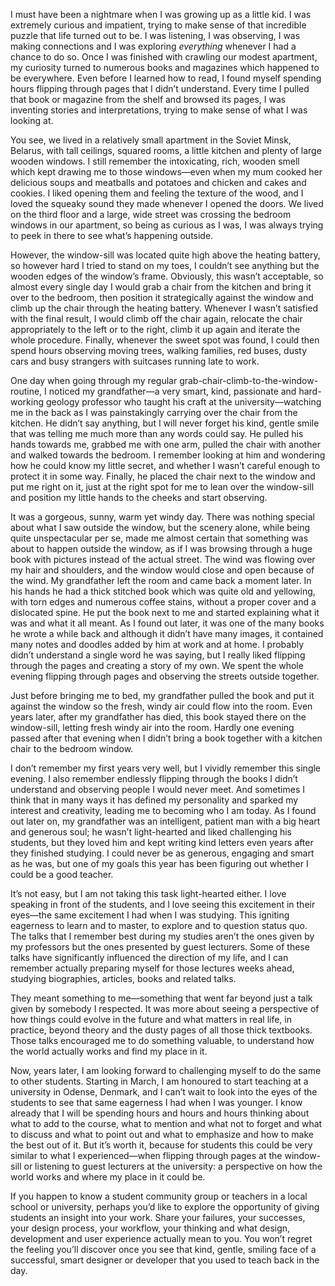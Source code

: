 

I must have been a nightmare when I was growing up as a little kid. I was extremely curious and impatient,
trying to make sense of that incredible puzzle that life turned out to be. I was listening, I was observing, I
was making connections and I was exploring *everything* whenever I had a chance to do so. Once I was finished
with crawling our modest apartment, my curiosity turned to numerous books and magazines which happened to be
everywhere. Even before I learned how to read, I found myself spending hours flipping through pages that I
didn’t understand. Every time I pulled that book or magazine from the shelf and browsed its pages, I was
inventing stories and interpretations, trying to make sense of what I was looking at. 

You see, we lived in a relatively small apartment in the Soviet Minsk, Belarus, with tall ceilings, squared
rooms, a little kitchen and plenty of large wooden windows. I still remember the intoxicating, rich, wooden
smell which kept drawing me to those windows—even when my mum cooked her delicious soups and meatballs and
potatoes and chicken and cakes and cookies. I liked opening them and feeling the texture of the wood, and I
loved the squeaky sound they made whenever I opened the doors. We lived on the third floor and a large, wide
street was crossing the bedroom windows in our apartment, so being as curious as I was, I was always trying to
peek in there to see what’s happening outside. 

However, the window-sill was located quite high above the heating battery, so however hard I tried to stand on
my toes, I couldn’t see anything but the wooden edges of the window’s frame. Obviously, this wasn’t
acceptable, so almost every single day I would grab a chair from the kitchen and bring it over to the bedroom,
then position it strategically against the window and climb up the chair through the heating battery. Whenever
I wasn’t satisfied with the final result, I would climb off the chair again, relocate the chair
appropriately to the left or to the right, climb it up again and iterate the whole procedure. Finally,
whenever the sweet spot was found, I could then spend hours observing moving trees, walking families, red
buses, dusty cars and busy strangers with suitcases running late to work. 

One day when going through my regular grab-chair-climb-to-the-window-routine, I noticed my grandfather—a
very smart, kind, passionate and hard-working geology professor who taught his craft at the
university—watching me in the back as I was painstakingly carrying over the chair from the kitchen. He
didn’t say anything, but I will never forget his kind, gentle smile that was telling me much more than any
words could say. He pulled his hands towards me, grabbed me with one arm, pulled the chair with another and
walked towards the bedroom. I remember looking at him and wondering how he could know my little secret, and
whether I wasn’t careful enough to protect it in some way. Finally, he placed the chair next to the window
and put me right on it, just at the right spot for me to lean over the window-sill and position my little
hands to the cheeks and start observing.

It was a gorgeous, sunny, warm yet windy day. There was nothing special about what I saw outside the window,
but the scenery alone, while being quite unspectacular per se, made me almost certain that something was about
to happen outside the window, as if I was browsing through a huge book with pictures instead of the actual
street. The wind was flowing over my hair and shoulders, and the window would close and open because of the
wind. My grandfather left the room and came back a moment later. In his hands he had a thick stitched book
which was quite old and yellowing, with torn edges and numerous coffee stains, without a proper cover and a
dislocated spine. He put the book next to me and started explaining what it was and what it all meant. As I
found out later, it was one of the many books he wrote a while back and although it didn’t have many images,
it contained many notes and doodles added by him at work and at home. I probably didn’t understand a single
word he was saying, but I really liked flipping through the pages and creating a story of my own. We spent the
whole evening flipping through pages and observing the streets outside together. 

Just before bringing me to bed, my grandfather pulled the book and put it against the window so the fresh,
windy air could flow into the room. Even years later, after my grandfather has died, this book stayed there on
the window-sill, letting fresh windy air into the room. Hardly one evening passed after that evening when I
didn’t bring a book together with a kitchen chair to the bedroom window.

I don’t remember my first years very well, but I vividly remember this single evening. I also remember
endlessly flipping through the books I didn’t understand and observing people I would never meet. And
sometimes I think that in many ways it has defined my personality and sparked my interest and creativity,
leading me to becoming who I am today. As I found out later on, my grandfather was an intelligent, patient man
with a big heart and generous soul; he wasn’t light-hearted and liked challenging his students, but they
loved him and kept writing kind letters even years after they finished studying. I could never be as generous,
engaging and smart as he was, but one of my goals this year has been figuring out whether I could be a good
teacher.

It’s not easy, but I am not taking this task light-hearted either. I love speaking in front of the students,
and I love seeing this excitement in their eyes—the same excitement I had when I was studying. This igniting
eagerness to learn and to master, to explore and to question status quo. The talks that I remember best during
my studies aren’t the ones given by my professors but the ones presented by guest lecturers. Some of these
talks have significantly influenced the direction of my life, and I can remember actually preparing myself for
those lectures weeks ahead, studying biographies, articles, books and related talks.

They meant something to me—something that went far beyond just a talk given by somebody I respected. It was
more about seeing a perspective of how things could evolve in the future and what matters in real life, in
practice, beyond theory and the dusty pages of all those thick textbooks. Those talks encouraged me to do
something valuable, to understand how the world actually works and find my place in it.

Now, years later, I am looking forward to challenging myself to do the same to other students. Starting in
March, I am honoured to start teaching at a university in Odense, Denmark, and I can’t wait to look into the
eyes of the students to see that same eagerness I had when I was younger. I know already that I will be
spending hours and hours and hours thinking about what to add to the course, what to mention and what not to
forget and what to discuss and what to point out and what to emphasize and how to make the best out of it. But
it’s worth it, because for students this could be very similar to what I experienced—when flipping through
pages at the window-sill or listening to guest lecturers at the university: a perspective on how the world
works and where my place in it could be.

If you happen to know a student community group or teachers in a local school or university, perhaps you’d
like to explore the opportunity of giving students an insight into your work. Share your failures, your
successes, your design process, your workflow, your thinking and what design, development and user experience
actually mean to you. You won’t regret the feeling you’ll discover once you see that kind, gentle, smiling
face of a successful, smart designer or developer that you used to teach back in the day. 